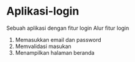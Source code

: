 # Aplikasi-login
Sebuah aplikasi dengan fitur login
Alur fitur login
1. Memasukkan email dan password
2. Memvalidasi masukan
3. Menampilkan halaman beranda
